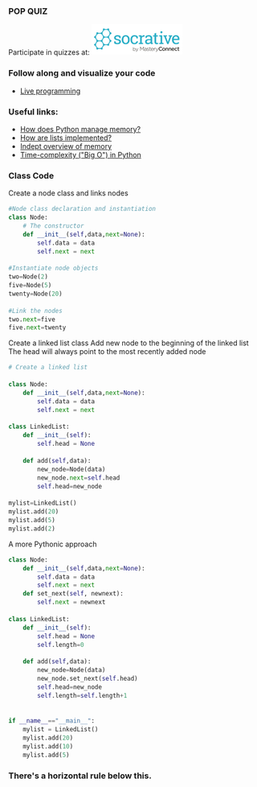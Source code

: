 
### POP QUIZ 
Participate in quizzes at: <a href="https://b.socrative.com/login/student/" target="_blank"> ![Socrative](images/logo_small_socrative.png)  
</a>

### Follow along and visualize your code  
*   <a href="http://pythontutor.com/live.html#mode=edit" target="_blank">Live programming</a>


### Useful links:
*   <a href="https://docs.python.org/3/faq/design.html#how-does-python-manage-memory" target="_blank">How does Python manage memory?</a>
*   <a href="https://docs.python.org/3/faq/design.html#how-are-lists-implemented" target="_blank"> How are lists implemented?</a>
*   <a href="https://docs.python.org/3/c-api/memory.html?highlight=memory" target="_blank"> Indept overview of memory </a>
*   <a href="https://wiki.python.org/moin/TimeComplexity" target="_blank"> Time-complexity ("Big O") in Python</a>


### Class Code 

Create a node class and links nodes
```python
#Node class declaration and instantiation
class Node:
    # The constructor 
    def __init__(self,data,next=None):
        self.data = data
        self.next = next

#Instantiate node objects
two=Node(2)
five=Node(5)
twenty=Node(20)

#Link the nodes
two.next=five
five.next=twenty
```

Create a linked list class 
Add new node to the beginning of the linked list
The head will always point to the most recently added node

```python
# Create a linked list

class Node:
    def __init__(self,data,next=None):
        self.data = data
        self.next = next

class LinkedList:
    def __init__(self):
        self.head = None
        
    def add(self,data):
        new_node=Node(data)
        new_node.next=self.head
        self.head=new_node
    
mylist=LinkedList()
mylist.add(20)
mylist.add(5)
mylist.add(2)
```

A more Pythonic approach

```python
class Node:
    def __init__(self,data,next=None):
        self.data = data
        self.next = next
    def set_next(self, newnext):
        self.next = newnext    

class LinkedList:
    def __init__(self):
        self.head = None
        self.length=0

    def add(self,data):
        new_node=Node(data)
        new_node.set_next(self.head)
        self.head=new_node
        self.length=self.length+1
 

if __name__=="__main__":
    mylist = LinkedList()
    mylist.add(20)
    mylist.add(10)
    mylist.add(5)
```

### There's a horizontal rule below this.


